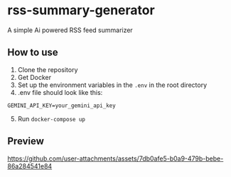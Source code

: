 # rss-summary-generator

A simple Ai powered RSS feed summarizer

## How to use

1. Clone the repository
2. Get Docker
3. Set up the environment variables in the `.env` in the root directory
4. .env file should look like this:

```
GEMINI_API_KEY=your_gemini_api_key
```

5. Run `docker-compose up`

## Preview

https://github.com/user-attachments/assets/7db0afe5-b0a9-479b-bebe-86a284541e84

